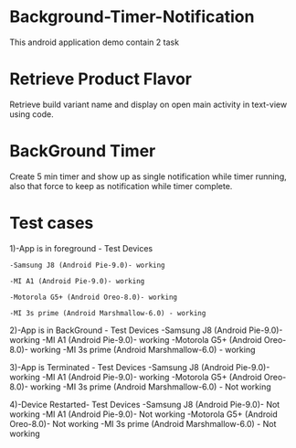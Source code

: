 # Background-Timer-Notification
This android application demo contain 2 task

# Retrieve Product Flavor
Retrieve build variant name and display on open main activity in text-view using code.

# BackGround Timer
Create 5 min timer and show up as single notification while timer running,
also that force to keep as notification while timer complete.

# Test cases
1)-App is in foreground -
	Test Devices
	
	-Samsung J8 (Android Pie-9.0)- working
	
	-MI A1 (Android Pie-9.0)- working
	
	-Motorola G5+ (Android Oreo-8.0)- working
	
	-MI 3s prime (Android Marshmallow-6.0) - working
	
2)-App is in BackGround -
	Test Devices
	-Samsung J8 (Android Pie-9.0)- working
	-MI A1 (Android Pie-9.0)- working
	-Motorola G5+ (Android Oreo-8.0)- working
	-MI 3s prime (Android Marshmallow-6.0) - working
	
3)-App is Terminated -
	Test Devices
	-Samsung J8 (Android Pie-9.0)- working
	-MI A1 (Android Pie-9.0)- working
	-Motorola G5+ (Android Oreo-8.0)- working
	-MI 3s prime (Android Marshmallow-6.0) - Not working	
	
4)-Device Restarted-
	Test Devices
	-Samsung J8 (Android Pie-9.0)- Not working 
	-MI A1 (Android Pie-9.0)- Not working 
	-Motorola G5+ (Android Oreo-8.0)- Not working 
	-MI 3s prime (Android Marshmallow-6.0) - Not working 

